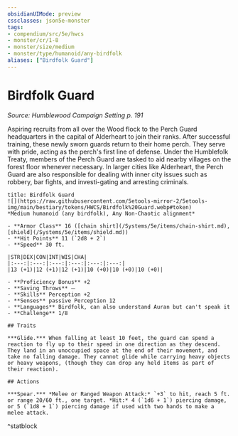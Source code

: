```yaml
---
obsidianUIMode: preview
cssclasses: json5e-monster
tags:
- compendium/src/5e/hwcs
- monster/cr/1-8
- monster/size/medium
- monster/type/humanoid/any-birdfolk
aliases: ["Birdfolk Guard"]
---
```

# Birdfolk Guard
*Source: Humblewood Campaign Setting p. 191*  

Aspiring recruits from all over the Wood flock to the Perch Guard headquarters in the capital of Alderheart to join their ranks. After successful training, these newly sworn guards return to their home perch. They serve with pride, acting as the perch's first line of defense. Under the Humblefolk Treaty, members of the Perch Guard are tasked to aid nearby villages on the forest floor whenever necessary. In larger cities like Alderheart, the Perch Guard are also responsible for dealing with inner city issues such as robbery, bar fights, and investi-gating and arresting criminals.

```ad-statblock
title: Birdfolk Guard
![](https://raw.githubusercontent.com/5etools-mirror-2/5etools-img/main/bestiary/tokens/HWCS/Birdfolk%20Guard.webp#token)
*Medium humanoid (any birdfolk), Any Non-Chaotic alignment*

- **Armor Class** 16 ([chain shirt](/Systems/5e/items/chain-shirt.md), [shield](/Systems/5e/items/shield.md))
- **Hit Points** 11 (`2d8 + 2`)
- **Speed** 30 ft.

|STR|DEX|CON|INT|WIS|CHA|
|:---:|:---:|:---:|:---:|:---:|:---:|
|13 (+1)|12 (+1)|12 (+1)|10 (+0)|10 (+0)|10 (+0)|

- **Proficiency Bonus** +2
- **Saving Throws** ⏤
- **Skills** Perception +2
- **Senses** passive Perception 12
- **Languages** Birdfolk, can also understand Auran but can't speak it
- **Challenge** 1/8

## Traits

***Glide.*** When falling at least 10 feet, the guard can spend a reaction to fly up to their speed in one direction as they descend. They land in an unoccupied space at the end of their movement, and take no falling damage. They cannot glide while carrying heavy objects or heavy weapons, (though they can drop any held items as part of their reaction).

## Actions

***Spear.*** *Melee or Ranged Weapon Attack:* `+3` to hit, reach 5 ft. or range 20/60 ft., one target. *Hit:* 4 (`1d6 + 1`) piercing damage, or 5 (`1d8 + 1`) piercing damage if used with two hands to make a melee attack.
```
^statblock